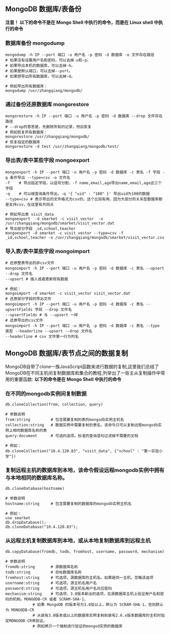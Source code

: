 
## MongoDB 数据库/表备份

**注意！ 以下的命令不是在 Mongo Shell 中执行的命令，而是在 Linux shell 中执行的命令**

### 数据库备份 mongodump
```
mongodump -h IP --port 端口 -u 用户名 -p 密码 -d 数据库 -o 文件存在路径 
# 如果没有设置用户名和密码，可以去掉-u和-p。
# 如果导出本机的数据库，可以去掉-h。	
# 如果是默认端口，可以去掉--port。
# 如果想导出所有数据库，可以去掉-d。
	
# 例如导出所有数据库：
mongodump /usr/zhangqiang/mongodb/
```
### 通过备份还原数据库	mongorestore
```
mongorestore -h IP --port 端口 -u 用户名 -p 密码 -d 数据库 --drop 文件存在路径
# --drop的意思是，先删除所有的记录，然后恢复
# 例如恢复所有数据库：	
mongorestore /usr/zhangqiang/mongodb/	
# 恢复指定的数据库
mongorestore -d test /usr/zhangqiang/mongodb/test/
```
### 导出表/表中某些字段  mongoexport
```
mongoexport -h IP --port 端口 -u 用户名 -p 密码 -d 数据库 -c 表名 -f 字段 -q 条件导出 --type=csv -o 文件名
-f    # 导出指定字段，以逗号分割，-f name,email,age导出name,email,age这三个字段
-q    # 可以根查询条件导出，-q '{ "uid" : "100" }' 导出uid为100的数据	
--type=csv # 表示导出的文件格式为csv的，这个比较有用，因为大部分的关系型数据库都是支持csv，在这里有共同点

# 例如导出表 visit_data
mongoexport  -d smarket -c visit_vector  -o /usr/zhangqiang/mongodb/smarket/visit_vector.dat	
# 导出部分字段 _id,school,teacher
mongoexport -d smarket -c visit_vector --type=csv -f _id,school,teacher -o /usr/zhangqiang/mongodb/smarket/visit_vector.csv
```
### 导入表/表中某些字段  mongoimport
```
# 还原整表导出的非csv文件
mongoimport -h IP --port 端口 -u 用户名 -p 密码 -d 数据库 -c 表名 --upsert --drop 文件名
--upsert # 插入或者更新现有数据

# 例如：
mongoimport -d smarket -c visit_vector visit_vector.dat
# 还原部分字段的导出文件
mongoimport -h IP --port 端口 -u 用户名 -p 密码 -d 数据库 -c 表名 --upsertFields 字段 --drop 文件名  
--upsertFields # 与 --upsert 一样
# 还原导出的csv文件
mongoimport -h IP --port 端口 -u 用户名 -p 密码 -d 数据库 -c 表名 --type 类型 --headerline --upsert --drop 文件名
--headerline # csv 文件第一行为列名
```
	

##	MongoDB 数据库/表节点之间的数据复制 	  

MongoDB自带了clone一族JavaScript函数来进行数据的复制,这里我们总结了MongoDB在不同主机间复制数据库和集合的教程,列举出了一些主从复制操作中常用的重要函数:
**以下的命令是在 Mongo Shell 中执行的命令**

### 在不同的mongodb实例间复制数据
```
db.cloneCollection(from, collection, query)

# 参数说明
from:string  		# 包含需要复制的表的mongodb实例主机名
collection:string   # 数据实例中需要复制的表名，该命令只可以复制远程mongodb实例上相同数据库名称的表
query:document 		# 可选的选项。标准的查询语句过滤掉不需要的文档
		
# 例如：
db.cloneCollection("10.4.120.83", "visit_data", {"school" : "第一实验小学"})
```
### 复制远程主机的数据库到本地，该命令假设远程mongodb实例中拥有与本地相同的数据库名称。
```
db.cloneDatabase(hostname)

# 参数说明
hostname:string  	# 包含需要复制的数据库的mongodb实例主机名
			
# 例如：
use smarket
db.dropDatabase();
db.cloneDatabase("10.4.120.83");
```
### 从远程主机复制数据库到本地，或从本地复制数据库到远程主机
```	
db.copyDatabase(fromdb, todb, fromhost, username, password, mechanism)
		
# 参数说明
fromdb:string  		# 源数据库名称
todb:string  		# 目标数据库名称
fromhost:string  	# 可选项，源数据库的主机名。如果是同一主机，忽略该选项
username:string  	# 可选项，源主机名用户名
password:string  	# 可选项，源主机名用户名对应密码
mechanism:string	# 可选项，3.0版本新出的选项，在源数据库主机上验证用户名和密码的机制。MONGODB-CR 或者 SCRAM-SHA-1，
			# 如果 MongoDB 的版本号为3.0及以上，默认为 SCRAM-SHA-1，否则默认为 MONGODB-CR
			# 从装有3.0版本或以上的数据库实例复制到装有2.6.x版本数据库的主机时指定MONGODB-CR来验证。
			# 例如拷贝一个强制进行验证的mongod实例的数据库

```
